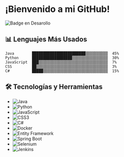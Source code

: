 # ¡Bienvenido a mi GitHub!

![Badge en Desarollo](https://img.shields.io/badge/STATUS-EN%20DESAROLLO-green)


## 📊 Lenguajes Más Usados
```text
Java        ████████████████████████▒▒▒▒▒▒▒▒▒▒  45%
Python      ██████████████████▒▒▒▒▒▒▒▒▒▒▒▒▒▒▒▒  30%
JavaScript  ███▒▒▒▒▒▒▒▒▒▒▒▒▒▒▒▒▒▒▒▒▒▒▒▒▒▒▒▒▒▒▒  7%
CSS         ██▒▒▒▒▒▒▒▒▒▒▒▒▒▒▒▒▒▒▒▒▒▒▒▒▒▒▒▒▒▒▒▒  3%
C#          █████▒▒▒▒▒▒▒▒▒▒▒▒▒▒▒▒▒▒▒▒▒▒▒▒▒▒▒▒▒  15%
```

## 🛠️ Tecnologías y Herramientas

- ![Java](https://img.shields.io/badge/-Java-007396?style=flat-square&logo=java&logoColor=white)
- ![Python](https://img.shields.io/badge/-Python-3776AB?style=flat-square&logo=python&logoColor=white)
- ![JavaScript](https://img.shields.io/badge/-JavaScript-F7DF1E?style=flat-square&logo=javascript&logoColor=black)
- ![CSS3](https://img.shields.io/badge/-CSS3-1572B6?style=flat-square&logo=css3)
- ![C#](https://img.shields.io/badge/-CSharp-239120?style=flat-square&logo=c-sharp)
- ![Docker](https://img.shields.io/badge/-Docker-2496ED?style=flat-square&logo=docker&logoColor=white)
- ![Entity Framework](https://img.shields.io/badge/-Entity_Framework-512BD4?style=flat-square&logo=.net&logoColor=white)
- ![Spring Boot](https://img.shields.io/badge/-Spring_Boot-6DB33F?style=flat-square&logo=spring-boot&logoColor=white)
- ![Selenium](https://img.shields.io/badge/-Selenium-43B02A?style=flat-square&logo=selenium&logoColor=white)
- ![Jenkins](https://img.shields.io/badge/-Jenkins-D24939?style=flat-square&logo=jenkins&logoColor=white)